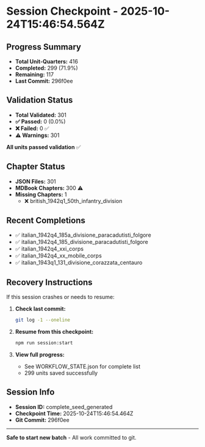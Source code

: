 # Session Checkpoint - 2025-10-24T15:46:54.564Z

## Progress Summary

- **Total Unit-Quarters:** 416
- **Completed:** 299 (71.9%)
- **Remaining:** 117
- **Last Commit:** 296f0ee

## Validation Status

- **Total Validated:** 301
- **✅ Passed:** 0 (0.0%)
- **❌ Failed:** 0 ✅
- **⚠️ Warnings:** 301

**All units passed validation** ✅

## Chapter Status

- **JSON Files:** 301
- **MDBook Chapters:** 300 ⚠️
- **Missing Chapters:** 1
  - ❌ british_1942q1_50th_infantry_division

## Recent Completions

- ✅ italian_1942q4_185a_divisione_paracadutisti_folgore
- ✅ italian_1942q4_185_divisione_paracadutisti_folgore
- ✅ italian_1942q4_xxi_corps
- ✅ italian_1942q4_xx_mobile_corps
- ✅ italian_1943q1_131_divisione_corazzata_centauro

## Recovery Instructions

If this session crashes or needs to resume:

1. **Check last commit:**
   ```bash
   git log -1 --oneline
   ```

2. **Resume from this checkpoint:**
   ```bash
   npm run session:start
   ```

3. **View full progress:**
   - See WORKFLOW_STATE.json for complete list
   - 299 units saved successfully

## Session Info

- **Session ID:** complete_seed_generated
- **Checkpoint Time:** 2025-10-24T15:46:54.464Z
- **Git Commit:** 296f0ee

---

**Safe to start new batch** - All work committed to git.

